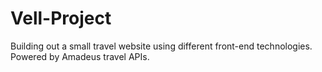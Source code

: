 # Vell-Project
Building out a small travel website using different front-end technologies. Powered by Amadeus travel APIs.
